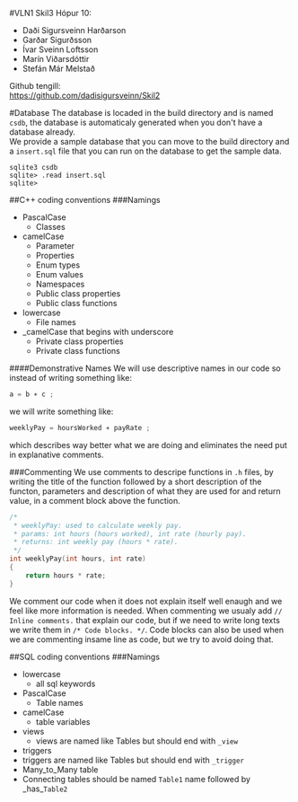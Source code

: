 #VLN1 Skil3 Hópur 10:
* Daði Sigursveinn Harðarson
* Garðar Sigurðsson
* Ívar Sveinn Loftsson
* Marín Viðarsdóttir
* Stefán Már Melstað

Github tengill:  
https://github.com/dadisigursveinn/Skil2

#Database
The database is locaded in the build directory and is named `csdb`, the database is automaticaly generated when you don't have a database already.  
We provide a sample database that you can move to the build directory and a `insert.sql` file that you can run on the database to get the sample data.
```shell
sqlite3 csdb
sqlite> .read insert.sql
sqlite>
```

##C++ coding conventions
###Namings
* PascalCase
  * Classes
* camelCase
  * Parameter
  * Properties
  * Enum types
  * Enum values
  * Namespaces
  * Public class properties
  * Public class functions
* lowercase
  * File names
* \_camelCase that begins with underscore
  * Private class properties
  * Private class functions

####Demonstrative Names
We will use descriptive names in our code so instead of writing something like:
```C++
a = b ∗ c ;
```
we will write something like:
```C++
weeklyPay = hoursWorked ∗ payRate ;
```
which describes way better what we are doing and eliminates the need put in explanative
comments.

###Commenting
We use comments to descripe functions in `.h` files, by writing the title of the function followed by a short description of the functon, parameters and description of what they are used for and return value, in a comment block above the function.  
```C++
/*
 * weeklyPay: used to calculate weekly pay.
 * params: int hours (hours worked), int rate (hourly pay).
 * returns: int weekly pay (hours * rate).
 */
int weeklyPay(int hours, int rate)
{
	return hours * rate;
}
```
We comment our code when it does not explain itself well enaugh and we feel like more information is needed. When commenting we usualy add `// Inline comments.` that explain our code, but if we need to write long texts we write them in `/* Code blocks. */`. Code blocks can also be used when we are commenting insame line as code, but we try to avoid doing that. 

##SQL coding conventions
###Namings
* lowercase
  * all sql keywords
* PascalCase
  * Table names
* camelCase
  * table variables
* views
  * views are named like Tables but should end with `_view`
* triggers
 * triggers are named like Tables but should end with `_trigger`
* Many\_to\_Many table
 * Connecting tables should be named `Table1` name followed by \_has\_`Table2` 
